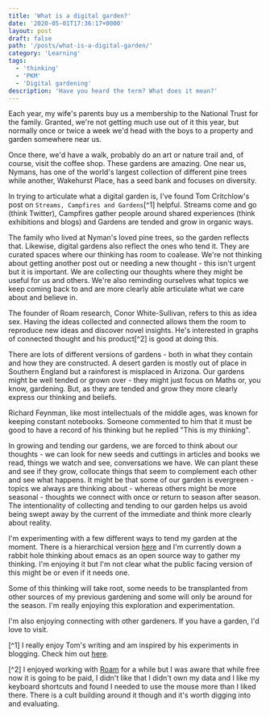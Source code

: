 ```yaml
---
title: 'What is a digital garden?'
date: '2020-05-01T17:36:17+0000'
layout: post
draft: false
path: '/posts/what-is-a-digital-garden/'
category: 'Learning'
tags:
  - 'thinking'
  - 'PKM'
  - 'Digital gardening'
description: 'Have you heard the term? What does it mean?'
---
```


Each year, my wife's parents buy us a membership to the National Trust for the family. Granted, we're not getting much use out of it this year, but normally once or twice a week we'd head with the boys to a property and garden somewhere near us.

Once there, we'd have a walk, probably do an art or nature trail and, of course, visit the coffee shop. These gardens are amazing. One near us, Nymans, has one of the world's largest collection of different pine trees while another, Wakehurst Place, has a seed bank and focuses on diversity.

In trying to articulate what a digital garden is, I've found Tom Critchlow's post on `Streams, Campfires and Gardens`[^1] helpful. Streams come and go (think Twitter), Campfires gather people around shared experiences (think exhibitions and blogs) and Gardens are tended and grow in organic ways.

The family who lived at Nyman's loved pine trees, so the garden reflects that. Likewise, digital gardens also reflect the ones who tend it. They are curated spaces where our thinking has room to coalease. We're not thinking about getting another post out or needing a new thought - this isn't urgent but it is important. We are collecting our thoughts where they might be useful for us and others. We're also reminding ourselves what topics we keep coming back to and are more clearly able articulate what we care about and believe in.

The founder of Roam research, Conor White-Sullivan, refers to this as idea sex. Having the ideas collected and connected allows them the room to reproduce new ideas and discover novel insights. He's interested in graphs of connected thought and his product[^2] is good at doing this.

There are lots of different versions of gardens - both in what they contain and how they are constructed. A desert garden is mostly out of place in Southern England but a rainforest is misplaced in Arizona. Our gardens might be well tended or grown over - they might just focus on Maths or, you know, gardening. But, as they are tended and grow they more clearly express our thinking and beliefs.

Richard Feynman, like most intellectuals of the middle ages, was known for keeping constant notebooks. Someone commented to him that it must be good to have a record of his thinking but he replied "This is my thinking".

In growing and tending our gardens, we are forced to think about our thoughts - we can look for new seeds and cuttings in articles and books we read, things we watch and see, conversations we have. We can plant these and see if they grow, collocate things that seem to complement each other and see what happens. It might be that some of our garden is evergreen - topics we always are thinking about - whereas others might be more seasonal - thoughts we connect with once or return to season after season. The intentionality of collecting and tending to our garden helps us avoid being swept away by the current of the immediate and think more clearly about reality.

I'm experimenting with a few different ways to tend my garden at the moment. There is a hierarchical version [here](/wikinow) and I'm currently down a rabbit hole thinking about emacs as an open source way to gather my thinking. I'm enjoying it but I'm not clear what the public facing version of this might be or even if it needs one.

Some of this thinking will take root, some needs to be transplanted from other sources of my previous gardening and some will only be around for the season. I'm really enjoying this exploration and experimentation.

I'm also enjoying connecting with other gardeners. If you have a garden, I'd love to visit.

[^1] I really enjoy Tom's writing and am inspired by his experiments in blogging. Check him out [here](https://tomcritchlow.com/).

[^2] I enjoyed working with [Roam](https://www.roamresearch.com) for a while but I was aware that while free now it is going to be paid, I didn't like that I didn't own my data and I like my keyboard shortcuts and found I needed to use the mouse more than I liked there. There is a cult building around it though and it's worth digging into and evaluating.
